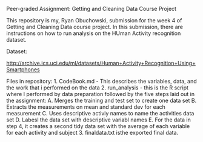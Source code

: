 Peer-graded Assignment: Getting and Cleaning Data Course Project

This repository is my, Ryan Obuchowski, submission for the week 4 of Getting and Cleaning Data course project. In this submission, there are instructions on how to run analysis on the HUman Activity recognition dataset. 

Dataset:

http://archive.ics.uci.edu/ml/datasets/Human+Activity+Recognition+Using+Smartphones

Files in repository:
        1. CodeBook.md - This describes the variables, data, and the work that i performed on the data
        2. run_analysis - this is the R script where I performed by data preparation followed by the five steps laid out in the assignment:
                A. Merges the training and test set to create one data set
                B. Extracts the measurements on mean and standard dev for each measurement 
                C. Uses descriptive activiy names to name the activities data set 
                D. Labesl the data set with descriptive variabl names 
                E. For the data in step 4, it creates a second tidy data set with the average of each variable for each activity and subject
        3. finaldata.txt isthe exported final data. 
                